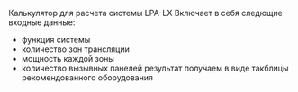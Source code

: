 Калькулятор для расчета системы LPA-LX
Включает в себя следющие входные данные:
- функция системы 
- количество зон трансляции
- мощность каждой зоны
- количество вызывных панелей
результат получаем в виде такблицы рекомендованного оборудования  
